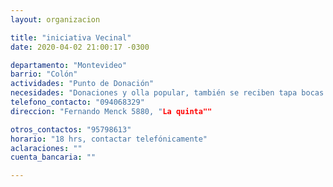 ```yaml
---
layout: organizacion

title: "iniciativa Vecinal"
date: 2020-04-02 21:00:17 -0300

departamento: "Montevideo"
barrio: "Colón"
actividades: "Punto de Donación"
necesidades: "Donaciones y olla popular, también se reciben tapa bocas y productos de limpieza"
telefono_contacto: "094068329"
direccion: "Fernando Menck 5880, "La quinta""

otros_contactos: "95798613"
horario: "18 hrs, contactar telefónicamente"
aclaraciones: ""
cuenta_bancaria: ""

---
```

